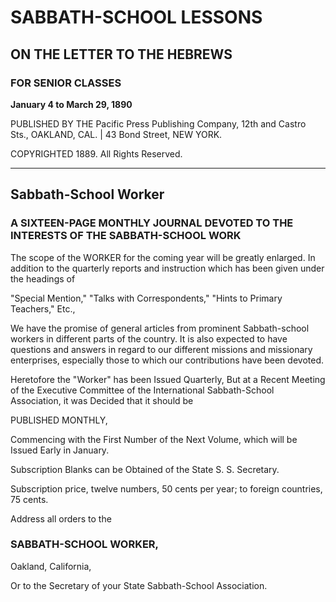 # SABBATH-SCHOOL LESSONS

## ON THE LETTER TO THE HEBREWS

### FOR SENIOR CLASSES

**January 4 to March 29, 1890**

PUBLISHED BY THE
Pacific Press Publishing Company,
12th and Castro Sts., OAKLAND, CAL. | 43 Bond Street, NEW YORK.

COPYRIGHTED 1889. All Rights Reserved.

---

## Sabbath-School Worker

### A SIXTEEN-PAGE MONTHLY JOURNAL DEVOTED TO THE INTERESTS OF THE SABBATH-SCHOOL WORK

The scope of the WORKER for the coming year will be greatly enlarged. In addition to the quarterly reports and instruction which has been given under the headings of

"Special Mention," "Talks with Correspondents," "Hints to Primary Teachers," Etc.,

We have the promise of general articles from prominent Sabbath-school workers in different parts of the country. It is also expected to have questions and answers in regard to our different missions and missionary enterprises, especially those to which our contributions have been devoted.

Heretofore the "Worker" has been Issued Quarterly,
But at a Recent Meeting of the Executive Committee of the International Sabbath-School Association, it was Decided that it should be

PUBLISHED MONTHLY,

Commencing with the First Number of the Next Volume, which will be Issued Early in January.

Subscription Blanks can be Obtained of the State S. S. Secretary.

Subscription price, twelve numbers, 50 cents per year; to foreign countries, 75 cents.

Address all orders to the

### SABBATH-SCHOOL WORKER,
Oakland, California,

Or to the Secretary of your State Sabbath-School Association.